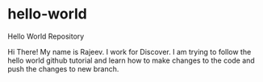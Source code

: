 # hello-world
Hello World Repository

Hi There! My name is Rajeev. I work for Discover. 
I am trying to follow the hello world github tutorial and learn how to make changes to the code
and push the changes to new branch.
